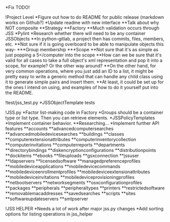 *Fix TODO!

!Project Level
*Figure out how to do README for public release (markdown works on Github?)
*Update readme with new interface
	**Talk about why NOT composite
	**Strategy
	**Factory
	**Much validation occurs through JSS
*Pylint
*Research whether there will need to be any container JSSObjects
	**In python-gitlab, a project then has commits, files, members, etc.
	**Not sure if it is going overboard to be able to manipulate objects this way-
		***Group membership
		***Scope
	**Not sure that it's as simple as just popping a <computer><id>5</id></computer into the scope
	**How can we be sure that it's valid for all cases to take a full object's xml representation
	and pop it into a scope, for example? Or the other way around?
	**On the other hand, for very common operations, where you just add an ID to a list, it might
	be pretty easy to write a generic method that can handle any child class using it to generate
	simple <object><id> pairs and insert them.
	**At least, it could be set up for the ones I intend on using, and examples of how to do it
	yourself put into the README.

!test/jss_test.py
*JSSObjectTemplate tests

!JSS.py
*Factor list-making code in Factory
*Groups should be a container type or list type. Then you can retrieve elements.
*JSSPolicyTemplates
*Implement container behavior.
	**Researching...
*Implement further API features
	**accounts
	**advancedcomputersearches
	**advancedmobiledevicesearches
	**buildings
	**classes
	**computerextensionattributes
	**computerinventorycollection
	**computerinvitations
	**computerreports
	**departments
	**directorybindings
	**diskencryptionconfigurations
	**distributionpoints
	**dockitems
	**ebooks
	**fileuploads
	**gsxconnection
	**jssuser
	**ldapservers
	**licensedsoftware
	**managedpreferenceprofiles
	**mobiledeviceapplications
	**mobiledevicecommands
	**mobiledeviceenrollmentprofiles
	**mobiledeviceextensionattributes
	**mobiledeviceinvitations
	**mobiledeviceprovisioningprofiles
	**netbootservers
	**networksegments
	**osxconfigurationprofiles
	**packages
	**peripherals
	**peripheraltypes
	**printers
	**restrictedsoftware
	**removablemacaddresses
	**savedsearches
	**scripts
	**sites
	**softwareupdateservers
	**smtpserver

!JSS HELPER
*Needs a lot of work after major jss.py changes
*Add sorting options for listing operations in jss_helper